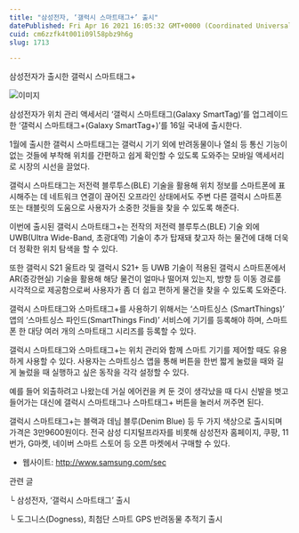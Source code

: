 ```yaml
---
title: "삼성전자, ‘갤럭시 스마트태그+’ 출시"
datePublished: Fri Apr 16 2021 16:05:32 GMT+0000 (Coordinated Universal Time)
cuid: cm6zzfk4t001i09l58pbz9h6g
slug: 1713

---
```



삼성전자가 출시한 갤럭시 스마트태그+

![이미지](https://cdn.hashnode.com/res/hashnode/image/upload/v1739248130624/22d8be28-5ab2-4b47-bcb0-f3fa6472ad62.jpeg)

삼성전자가 위치 관리 액세서리 ‘갤럭시 스마트태그(Galaxy SmartTag)’를 업그레이드한 ‘갤럭시 스마트태그+(Galaxy SmartTag+)’를 16일 국내에 출시한다.

1월에 출시한 갤럭시 스마트태그는 갤럭시 기기 외에 반려동물이나 열쇠 등 통신 기능이 없는 것들에 부착해 위치를 간편하고 쉽게 확인할 수 있도록 도와주는 모바일 액세서리로 시장의 시선을 끌었다.

갤럭시 스마트태그는 저전력 블루투스(BLE) 기술을 활용해 위치 정보를 스마트폰에 표시해주는 데 네트워크 연결이 끊어진 오프라인 상태에서도 주변 다른 갤럭시 스마트폰 또는 태블릿의 도움으로 사용자가 소중한 것들을 찾을 수 있도록 해준다.

이번에 출시된 갤럭시 스마트태그+는 전작의 저전력 블루투스(BLE) 기술 외에 UWB(Ultra Wide-Band, 초광대역) 기술이 추가 탑재돼 찾고자 하는 물건에 대해 더욱더 정확한 위치 탐색을 할 수 있다.

또한 갤럭시 S21 울트라 및 갤럭시 S21+ 등 UWB 기술이 적용된 갤럭시 스마트폰에서 AR(증강현실) 기술을 활용해 해당 물건이 얼마나 떨어져 있는지, 방향 등 이동 경로를 시각적으로 제공함으로써 사용자가 좀 더 쉽고 편하게 물건을 찾을 수 있도록 도와준다.

갤럭시 스마트태그와 스마트태그+를 사용하기 위해서는 ‘스마트싱스 (SmartThings)’ 앱의 ‘스마트싱스 파인드(SmartThings Find)’ 서비스에 기기를 등록해야 하며, 스마트폰 한 대당 여러 개의 스마트태그 시리즈를 등록할 수 있다.

갤럭시 스마트태그와 스마트태그+는 위치 관리와 함께 스마트 기기를 제어할 때도 유용하게 사용할 수 있다. 사용자는 스마트싱스 앱을 통해 버튼을 한번 짧게 눌렀을 때와 길게 눌렀을 때 실행하고 싶은 동작을 각각 설정할 수 있다.

예를 들어 외출하려고 나왔는데 거실 에어컨을 켜 둔 것이 생각났을 때 다시 신발을 벗고 들어가는 대신에 갤럭시 스마트태그나 스마트태그+ 버튼을 눌러서 꺼주면 된다.

갤럭시 스마트태그+는 블랙과 데님 블루(Denim Blue) 등 두 가지 색상으로 출시되며 가격은 3만9600원이다. 전국 삼성 디지털프라자를 비롯해 삼성전자 홈페이지, 쿠팡, 11번가, G마켓, 네이버 스마트 스토어 등 오픈 마켓에서 구매할 수 있다.

- 웹사이트: http://www.samsung.com/sec

관련 글

└ 삼성전자, ‘갤럭시 스마트태그’ 출시

└ 도그니스(Dogness), 최첨단 스마트 GPS 반려동물 추적기 출시